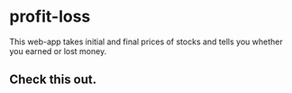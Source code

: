 # profit-loss

This web-app takes initial and final prices of stocks and tells you whether you earned or lost money.

## Check this out.
